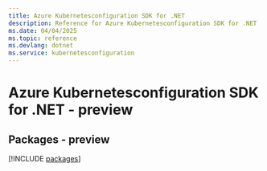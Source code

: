 ```yaml
---
title: Azure Kubernetesconfiguration SDK for .NET
description: Reference for Azure Kubernetesconfiguration SDK for .NET
ms.date: 04/04/2025
ms.topic: reference
ms.devlang: dotnet
ms.service: kubernetesconfiguration
---
```

# Azure Kubernetesconfiguration SDK for .NET - preview
## Packages - preview
[!INCLUDE [packages](kubernetesconfiguration-index.md)]